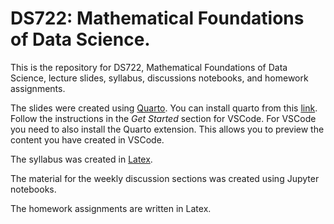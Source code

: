 # DS722: Mathematical Foundations of Data Science.

This is the repository for DS722, Mathematical Foundations of Data Science, lecture slides, syllabus, discussions notebooks, and homework assignments. 

The slides were created using [Quarto](https://quarto.org/). You can install quarto from this [link](https://quarto.org/docs/get-started/). Follow the instructions in the *Get Started* section for VSCode. For VSCode you need to also install the Quarto extension. This allows you to preview the content you have created in VSCode.

The syllabus was created in [Latex](https://www.latex-project.org/).

The material for the weekly discussion sections was created using Jupyter notebooks.

The homework assignments are written in Latex.
